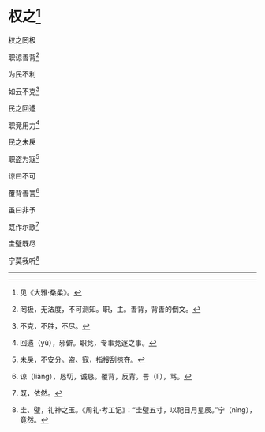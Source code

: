    

# 权之[^1]

权之罔极

职谅善背[^2]

为民不利

如云不克[^3]

民之回遹

职竞用力[^4]

民之未戾

职盗为寇[^5]

谅曰不可

覆背善詈[^6]

虽曰非予

既作尔歌[^7]

圭璧既尽

宁莫我听[^8]

* * *

[^1]: 见《大雅·桑柔》。
[^2]: 罔极，无法度，不可测知。职，主。善背，背善的倒文。
[^3]: 不克，不胜，不尽。
[^4]: 回遹（yù），邪僻。职竞，专事竞逐之事。
[^5]: 未戾，不安分。盗、寇，指搜刮掠夺。
[^6]: 谅（liàng），恳切，诚恳。覆背，反背。詈（lì），骂。
[^7]: 既，依然。
[^8]: 圭、璧，礼神之玉。《周礼·考工记》：“圭璧五寸，以祀日月星辰。”宁（nìng），竟然。